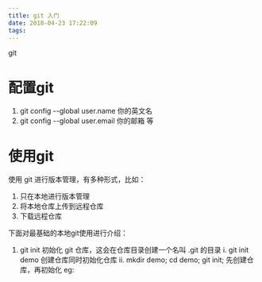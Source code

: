 ```yaml
---
title: git 入门
date: 2018-04-23 17:22:09
tags:
---
```

git 

# 配置git
1. git config --global user.name 你的英文名
2. git config --global user.email 你的邮箱
等

# 使用git
使用 git 进行版本管理，有多种形式，比如：
1. 只在本地进行版本管理
2. 将本地仓库上传到远程仓库
3. 下载远程仓库

下面对最基础的本地git使用进行介绍：

1. git init 初始化 git 仓库，这会在仓库目录创建一个名叫 .git 的目录
   i. git init demo 创建仓库同时初始化仓库
   ii. mkdir demo; cd demo; git init; 先创建仓库，再初始化
   eg:
   ![]()
